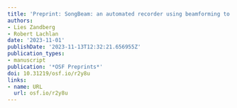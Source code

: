 ```yaml
---
title: 'Preprint: SongBeam: an automated recorder using beamforming to make high-quality recordings'
authors:
- Lies Zandberg
- Robert Lachlan
date: '2023-11-01'
publishDate: '2023-11-13T12:32:21.656955Z'
publication_types:
- manuscript
publication: '*OSF Preprints*'
doi: 10.31219/osf.io/r2y8u
links:
- name: URL
  url: osf.io/r2y8u
---
```

